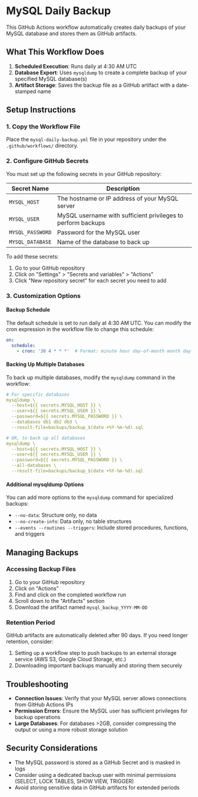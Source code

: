 # MySQL Daily Backup

This GitHub Actions workflow automatically creates daily backups of your MySQL database and stores them as GitHub artifacts.

## What This Workflow Does

1. **Scheduled Execution**: Runs daily at 4:30 AM UTC
2. **Database Export**: Uses `mysqldump` to create a complete backup of your specified MySQL database(s)
3. **Artifact Storage**: Saves the backup file as a GitHub artifact with a date-stamped name

## Setup Instructions

### 1. Copy the Workflow File

Place the `mysql-daily-backup.yml` file in your repository under the `.github/workflows/` directory.

### 2. Configure GitHub Secrets

You must set up the following secrets in your GitHub repository:

| Secret Name | Description |
|-------------|-------------|
| `MYSQL_HOST` | The hostname or IP address of your MySQL server |
| `MYSQL_USER` | MySQL username with sufficient privileges to perform backups |
| `MYSQL_PASSWORD` | Password for the MySQL user |
| `MYSQL_DATABASE` | Name of the database to back up |

To add these secrets:
1. Go to your GitHub repository
2. Click on "Settings" > "Secrets and variables" > "Actions"
3. Click "New repository secret" for each secret you need to add

### 3. Customization Options

#### Backup Schedule

The default schedule is set to run daily at 4:30 AM UTC. You can modify the cron expression in the workflow file to change this schedule:

```yaml
on:
  schedule:
    - cron: '30 4 * * *'  # Format: minute hour day-of-month month day-of-week
```

#### Backing Up Multiple Databases

To back up multiple databases, modify the `mysqldump` command in the workflow:

```yaml
# For specific databases
mysqldump \
  --host=${{ secrets.MYSQL_HOST }} \
  --user=${{ secrets.MYSQL_USER }} \
  --password=${{ secrets.MYSQL_PASSWORD }} \
  --databases db1 db2 db3 \
  --result-file=backups/backup_$(date +%Y-%m-%d).sql

# OR, to back up all databases
mysqldump \
  --host=${{ secrets.MYSQL_HOST }} \
  --user=${{ secrets.MYSQL_USER }} \
  --password=${{ secrets.MYSQL_PASSWORD }} \
  --all-databases \
  --result-file=backups/backup_$(date +%Y-%m-%d).sql
```

#### Additional mysqldump Options

You can add more options to the `mysqldump` command for specialized backups:

- `--no-data`: Structure only, no data
- `--no-create-info`: Data only, no table structures
- `--events --routines --triggers`: Include stored procedures, functions, and triggers

## Managing Backups

### Accessing Backup Files

1. Go to your GitHub repository
2. Click on "Actions"
3. Find and click on the completed workflow run
4. Scroll down to the "Artifacts" section
5. Download the artifact named `mysql_backup_YYYY-MM-DD`

### Retention Period

GitHub artifacts are automatically deleted after 90 days. If you need longer retention, consider:

1. Setting up a workflow step to push backups to an external storage service (AWS S3, Google Cloud Storage, etc.)
2. Downloading important backups manually and storing them securely

## Troubleshooting

- **Connection Issues**: Verify that your MySQL server allows connections from GitHub Actions IPs
- **Permission Errors**: Ensure the MySQL user has sufficient privileges for backup operations
- **Large Databases**: For databases >2GB, consider compressing the output or using a more robust storage solution

## Security Considerations

- The MySQL password is stored as a GitHub Secret and is masked in logs
- Consider using a dedicated backup user with minimal permissions (SELECT, LOCK TABLES, SHOW VIEW, TRIGGER)
- Avoid storing sensitive data in GitHub artifacts for extended periods
